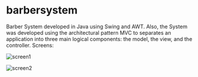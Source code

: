# barbersystem
Barber System developed in Java using Swing and AWT. Also, the System was developed using the architectural pattern MVC to separates an application into three main logical components: the model, the view, and the controller. 
Screens:

![screen1](https://github.com/Jorge36/barbersystem/assets/36677503/0bb25113-06b8-4a45-97ef-acfdfddd97e4)


![screen2](https://github.com/Jorge36/barbersystem/assets/36677503/30cea7b2-0210-445f-bfdb-f15e90979f00)
